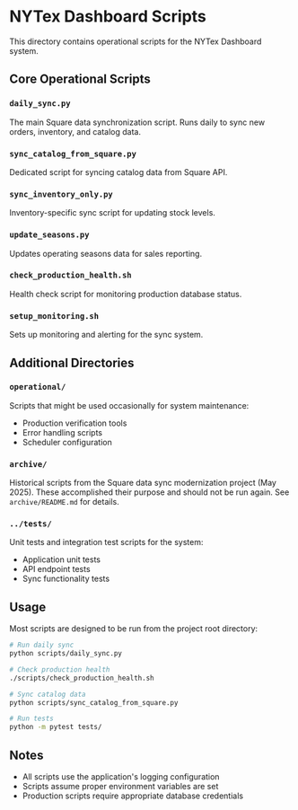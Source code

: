 # NYTex Dashboard Scripts

This directory contains operational scripts for the NYTex Dashboard system.

## Core Operational Scripts

### `daily_sync.py`
The main Square data synchronization script. Runs daily to sync new orders, inventory, and catalog data.

### `sync_catalog_from_square.py`
Dedicated script for syncing catalog data from Square API.

### `sync_inventory_only.py`
Inventory-specific sync script for updating stock levels.

### `update_seasons.py`
Updates operating seasons data for sales reporting.

### `check_production_health.sh`
Health check script for monitoring production database status.

### `setup_monitoring.sh`
Sets up monitoring and alerting for the sync system.

## Additional Directories

### `operational/`
Scripts that might be used occasionally for system maintenance:
- Production verification tools
- Error handling scripts
- Scheduler configuration

### `archive/`
Historical scripts from the Square data sync modernization project (May 2025). These accomplished their purpose and should not be run again. See `archive/README.md` for details.

### `../tests/`
Unit tests and integration test scripts for the system:
- Application unit tests
- API endpoint tests
- Sync functionality tests

## Usage

Most scripts are designed to be run from the project root directory:

```bash
# Run daily sync
python scripts/daily_sync.py

# Check production health
./scripts/check_production_health.sh

# Sync catalog data
python scripts/sync_catalog_from_square.py

# Run tests
python -m pytest tests/
```

## Notes

- All scripts use the application's logging configuration
- Scripts assume proper environment variables are set
- Production scripts require appropriate database credentials 